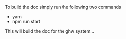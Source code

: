 
To build the doc simply run the following two commands

* yarn
* npm run start

This will build the doc for the ghw system...

